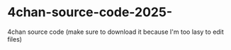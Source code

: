 # 4chan-source-code-2025-
4chan source code 
(make sure to download it because I'm too lasy to edit files)
